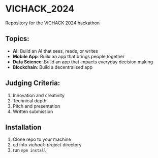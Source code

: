 # VICHACK_2024
Repository for the VICHACK 2024 hackathon


## Topics:
- **AI**: Build an AI that sees, reads, or writes
- **Mobile App**: Build an app that brings people together
- **Data Science**: Build an app that impacts everyday decision making 
- **Blockchain**: Build a decentralised app


## Judging Criteria:
1. Innovation and creativity
2. Technical depth
3. Pitch and presentation
4. Written submission



## Installation
1. Clone repo to your machine
2. cd into *vichack-project* directory
3. run `npm install`


